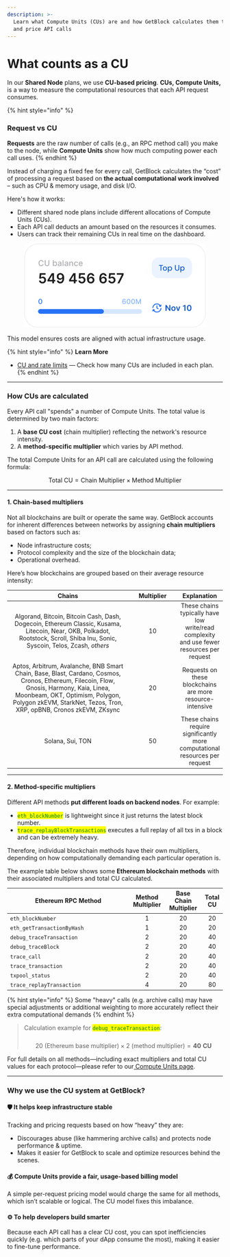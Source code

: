 ```yaml
---
description: >-
  Learn what Compute Units (CUs) are and how GetBlock calculates them to track
  and price API calls
---
```


# What counts as a CU

In our **Shared Node** plans, we use **CU-based pricing**. **CUs, Compute Units,** is a way to measure the computational resources that each API request consumes.

{% hint style="info" %}
### Request vs CU

**Requests** are the raw number of calls (e.g., an RPC method call) you make to the node, while **Compute Units** show how much computing power each call uses.&#x20;
{% endhint %}

Instead of charging a fixed fee for every call, GetBlock calculates the “cost” of processing a request based on **the actual computational work involved** – such as CPU & memory usage, and disk I/O.

Here's how it works:

* Different shared node plans include different allocations of Compute Units (CUs).&#x20;
* Each API call deducts an amount based on the resources it consumes.&#x20;
* Users can track their remaining CUs in real time on the dashboard.&#x20;

<figure><img src="../../.gitbook/assets/cu_balance.svg" alt="How to check your CU balance in GetBlock accounts"><figcaption></figcaption></figure>

This model ensures costs are aligned with actual infrastructure usage.

{% hint style="info" %}
**Learn More**

* [CU and rate limits](cu-and-rate-limits.md) — Check how many CUs are included in each plan.
{% endhint %}

***

### How CUs are calculated

Every API call "spends" a number of Compute Units. The total value is determined by two main factors:

1. A **base CU cost** (chain multiplier) reflecting the network's resource intensity.
2. A **method-specific multiplier** which varies by API method.

The total Compute Units for an API call are calculated using the following formula:

$$
\text{Total CU} = \text{Chain Multiplier} \times \text{Method Multiplier}
$$

***

#### 1. Chain-based multipliers

Not all blockchains are built or operate the same way. GetBlock accounts for inherent differences between networks by assigning **chain multipliers** based on factors such as:

* Node infrastructure costs;
* Protocol complexity and the size of the blockchain data;
* Operational overhead.

Here’s how blockchains are grouped based on their average resource intensity:

<table><thead><tr><th width="340.78125" align="center">Chains</th><th width="110.8125" align="center">Multiplier</th><th align="center">Explanation</th></tr></thead><tbody><tr><td align="center">Algorand, Bitcoin, Bitcoin Cash, Dash, Dogecoin, Ethereum Classic, Kusama, Litecoin, Near, OKB, Polkadot, Rootstock, Scroll, Shiba Inu, Sonic, Syscoin, Telos, Zcash, <em>others</em></td><td align="center">10</td><td align="center">These chains typically have low write/read complexity and use fewer resources per request</td></tr><tr><td align="center">Aptos, Arbitrum, Avalanche, BNB Smart Chain, Base, Blast, Cardano, Cosmos, Cronos, Ethereum, Filecoin, Flow, Gnosis, Harmony, Kaia, Linea, Moonbeam, OKT, Optimism, Polygon, Polygon zkEVM, StarkNet, Tezos, Tron, XRP, opBNB, Cronos zkEVM, ZKsync</td><td align="center">20</td><td align="center">Requests on these blockchains are more resource-intensive</td></tr><tr><td align="center">Solana, Sui, TON</td><td align="center">50</td><td align="center">These chains require significantly more computational resources per request</td></tr></tbody></table>

***

#### 2. Method-specific multipliers

Different API methods **put different loads on backend nodes**. For example:

* <mark style="color:green;">`eth_blockNumber`</mark> is lightweight since it just returns the latest block number.
* <mark style="color:green;">`trace_replayBlockTransactions`</mark> executes a full replay of all txs in a block and can be extremely heavy.

Therefore, individual blockchain methods have their own multipliers, depending on how computationally demanding each particular operation is.

The example table below shows some **Ethereum blockchain methods** with their associated multipliers and total CU calculated.&#x20;

<table><thead><tr><th width="271.0625">Ethereum RPC Method</th><th align="center">Method Multiplier</th><th align="center">Base Chain Multiplier</th><th align="center">Total CU</th></tr></thead><tbody><tr><td><code>eth_blockNumber</code></td><td align="center">1</td><td align="center">20</td><td align="center">20</td></tr><tr><td><code>eth_getTransactionByHash</code></td><td align="center">1</td><td align="center">20</td><td align="center">20</td></tr><tr><td><code>debug_traceTransaction</code></td><td align="center">2</td><td align="center">20</td><td align="center">40</td></tr><tr><td><code>debug_traceBlock</code></td><td align="center">2</td><td align="center">20</td><td align="center">40</td></tr><tr><td><code>trace_call</code></td><td align="center">2</td><td align="center">20</td><td align="center">40</td></tr><tr><td><code>trace_transaction</code></td><td align="center">2</td><td align="center">20</td><td align="center">40</td></tr><tr><td><code>txpool_status</code></td><td align="center">2</td><td align="center">20</td><td align="center">40</td></tr><tr><td><code>trace_replayTransaction</code></td><td align="center">4</td><td align="center">20</td><td align="center">80</td></tr></tbody></table>

{% hint style="info" %}
Some "heavy" calls (e.g. archive calls) may have special adjustments or additional weighting to more accurately reflect their extra computational demands
{% endhint %}

> Calculation example for <mark style="color:green;">`debug_traceTransaction`</mark>: \
> \
> $$20\ (\text{Ethereum base multiplier}) \times 2\ (\text{method multiplier}) = \mathbf{40\ CU}$$

For full details on all methods—including exact multipliers and total CU values for each protocol—please refer to our[ Compute Units page](https://getblock.io/pricing/compute-units/).

***

### Why we use the CU system at GetBlock?

#### 🛡️ **It helps keep infrastructure stable**

Tracking and pricing requests based on how “heavy” they are:

* Discourages abuse (like hammering archive calls) and protects node performance & uptime.
* Makes it easier for GetBlock to scale and optimize resources behind the scenes.

#### 💰 **Compute Units provide a fair, usage-based billing model**&#x20;

A simple per-request pricing model would charge the same for all methods, which isn’t scalable or logical. The CU model fixes this imbalance.

#### ⚙️ To h**elp developers build smarter**&#x20;

Because each API call has a clear CU cost, you can spot inefficiencies quickly (e.g. which parts of your dApp consume the most), making it easier to fine-tune performance.
